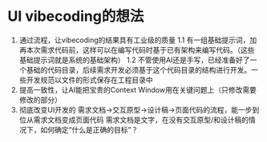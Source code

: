 # UI vibecoding的想法

1. 通过流程，让vibecoding的结果具有工业级的质量
1.1 有一组基础提示词，加再本次需求代码前，这样可以在编写代码时基于已有架构来编写代码。（这些基础提示词就是系统的基础架构）
1.2 不管使用AI还是手写，已经准备好了一个基础的代码目录，后续需求开发必须基于这个代码目录的结构进行开发。一些开发规范以文件的形式保存在工程目录中
2. 提高一致性，让AI能把宝贵的Context Window用在关键问题上（只修改需要修改的部分）
3. 彻底改变UI开发的 需求文档->交互原型->设计稿->页面代码的流程，能一步到位从需求文档变成页面代码
   需求文档是文字，在没有交互原型/和设计稿的情况下，如何确定“什么是正确的目标”？


